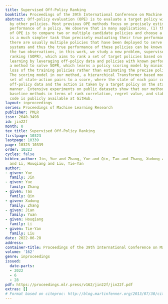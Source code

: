 ```yaml
---
title: Supervised Off-Policy Ranking
booktitle: Proceedings of the 39th International Conference on Machine Learning
abstract: Off-policy evaluation (OPE) is to evaluate a target policy with data generated
  by other policies. Most previous OPE methods focus on precisely estimating the true
  performance of a policy. We observe that in many applications, (1) the end goal
  of OPE is to compare two or multiple candidate policies and choose a good one, which
  is a much simpler task than precisely evaluating their true performance; and (2)
  there are usually multiple policies that have been deployed to serve users in real-world
  systems and thus the true performance of these policies can be known. Inspired by
  the two observations, in this work, we study a new problem, supervised off-policy
  ranking (SOPR), which aims to rank a set of target policies based on supervised
  learning by leveraging off-policy data and policies with known performance. We propose
  a method to solve SOPR, which learns a policy scoring model by minimizing a ranking
  loss of the training policies rather than estimating the precise policy performance.
  The scoring model in our method, a hierarchical Transformer based model, maps a
  set of state-action pairs to a score, where the state of each pair comes from the
  off-policy data and the action is taken by a target policy on the state in an offline
  manner. Extensive experiments on public datasets show that our method outperforms
  baseline methods in terms of rank correlation, regret value, and stability. Our
  code is publicly available at GitHub.
layout: inproceedings
series: Proceedings of Machine Learning Research
publisher: PMLR
issn: 2640-3498
id: jin22f
month: 0
tex_title: Supervised Off-Policy Ranking
firstpage: 10323
lastpage: 10339
page: 10323-10339
order: 10323
cycles: false
bibtex_author: Jin, Yue and Zhang, Yue and Qin, Tao and Zhang, Xudong and Yuan, Jian
  and Li, Houqiang and Liu, Tie-Yan
author:
- given: Yue
  family: Jin
- given: Yue
  family: Zhang
- given: Tao
  family: Qin
- given: Xudong
  family: Zhang
- given: Jian
  family: Yuan
- given: Houqiang
  family: Li
- given: Tie-Yan
  family: Liu
date: 2022-06-28
address:
container-title: Proceedings of the 39th International Conference on Machine Learning
volume: '162'
genre: inproceedings
issued:
  date-parts:
  - 2022
  - 6
  - 28
pdf: https://proceedings.mlr.press/v162/jin22f/jin22f.pdf
extras: []
# Format based on citeproc: http://blog.martinfenner.org/2013/07/30/citeproc-yaml-for-bibliographies/
---
```


